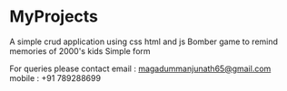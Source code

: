 # MyProjects
A simple crud application using css html and js
Bomber game to remind memories of 2000's kids
Simple form



For queries please contact
 email : magadummanjunath65@gmail.com  
 mobile : +91 789288699
